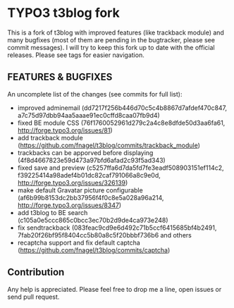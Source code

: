 TYPO3 t3blog fork
=================

This is a fork of t3blog with improved features (like trackback module) and many bugfixes (most of them are pending in the bugtracker, please see commit messages).
I will try to keep this fork up to date with the official releases. Please see tags for easier navigation.


FEATURES & BUGFIXES
------------

An uncomplete list of the changes (see commits for full list):

* improved adminemail (dd7217f256b446d70c5c4b8867d7afdef470c847, a7c75d97dbb94aa5aaae91ec0cffd8caa07fb9d4)
* fixed BE module CSS (76f1760052961d279c2a4c8e8dfde50d3aa6fa61, http://forge.typo3.org/issues/81)
* add trackback module (https://github.com/fnagel/t3blog/commits/trackback_module)
* trackbacks can be apporved before displaying (4f8d4667823e59d473a97bfd6afad2c93f5ad343)
* fixed save and preview (c5257ffa6d7da5fd7fe3eadf508903151ef114c2, f39225414a98adef4b01dc82caf791066a8c9e0d, http://forge.typo3.org/issues/326139)
* make default Gravatar picture configurable (af6b99b8153dc2bb37956f4f0c8e5a028a96a214, http://forge.typo3.org/issues/8347)
* add t3blog to BE search (c105a0e5ccc865c0bcc3ec70b2d9de4ca973e248)
* fix sendtrackback (083feac9cd9e6d492c71b5ccf6415685bf4b2491, 7fab20f26bf95f8404cc5b80a8c5f20bbbf736b6 and others
* recaptcha support and fix default captcha (https://github.com/fnagel/t3blog/commits/captcha)


Contribution
------------

Any help is appreciated. Please feel free to drop me a line, open issues or send pull request.